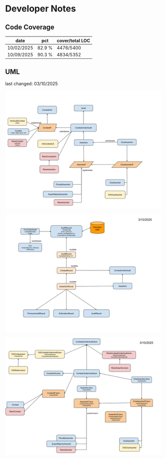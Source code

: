 # Developer Notes

## Code Coverage

| date       | pct    | cover/total LOC |
|------------|--------|-----------------|
| 10/02/2025 | 82.9 % | 4476/5400       |
| 10/09/2025 | 90.3 % | 4834/5352      |
 

## UML
last changed: 03/10/2025

![rlauxe core UML](images/rlauxeUML.svg)

![rlauxe Audit UML](images/rlauxeAuditUML.svg)

![rlauxe JSON UML](images/rlauxeJson.svg)

